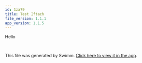 ```yaml
---
id: 1za79
title: Test Iftach
file_version: 1.1.1
app_version: 1.1.5
---
```


Hello

<br/>

This file was generated by Swimm. [Click here to view it in the app](https://app.swimm.io/repos/Z2l0aHViJTNBJTNBc2hhdWwtdGVzdCUzQSUzQVNoYXVsQW1yYW5T/docs/1za79).
